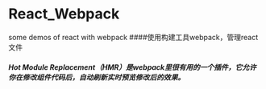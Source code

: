 # React_Webpack
some demos of react with webpack
####使用构建工具webpack，管理react文件 
##### Hot Module Replacement（HMR）是webpack里很有用的一个插件，它允许你在修改组件代码后，自动刷新实时预览修改后的效果。

